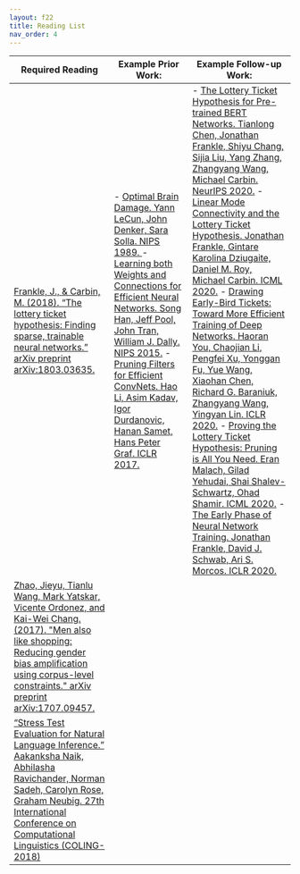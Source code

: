 ```yaml
---
layout: f22
title: Reading List
nav_order: 4
---
```


| Required Reading                                                                                                                                                                                                                                             | Example Prior Work:                                                                                                                                                                                                                                                                                                                                                                                                                                                                                                                                             | Example Follow-up Work:                                                                                                                                                                                                                                                                                                                                                                                                                                                                                                                                                                                                                                                                                                                                                                                                                                                                                                                                                                                                                                                                                                     |
|--------------------------------------------------------------------------------------------------------------------------------------------------------------------------------------------------------------------------------------------------------------|-----------------------------------------------------------------------------------------------------------------------------------------------------------------------------------------------------------------------------------------------------------------------------------------------------------------------------------------------------------------------------------------------------------------------------------------------------------------------------------------------------------------------------------------------------------------|-----------------------------------------------------------------------------------------------------------------------------------------------------------------------------------------------------------------------------------------------------------------------------------------------------------------------------------------------------------------------------------------------------------------------------------------------------------------------------------------------------------------------------------------------------------------------------------------------------------------------------------------------------------------------------------------------------------------------------------------------------------------------------------------------------------------------------------------------------------------------------------------------------------------------------------------------------------------------------------------------------------------------------------------------------------------------------------------------------------------------------|
| [Frankle, J., & Carbin, M. (2018). “The lottery ticket hypothesis: Finding sparse, trainable neural networks.” arXiv preprint arXiv:1803.03635.](https://arxiv.org/pdf/1803.03635.pdf)                                                                       | - [Optimal Brain Damage. Yann LeCun, John Denker, Sara Solla. NIPS 1989. ](https://papers.nips.cc/paper/1989/file/6c9882bbac1c7093bd25041881277658-Paper.pdf) - [Learning both Weights and Connections for Efficient Neural Networks. Song Han, Jeff Pool, John Tran, William J. Dally. NIPS 2015.](https://papers.nips.cc/paper/2015/hash/ae0eb3eed39d2bcef4622b2499a05fe6-Abstract.html) - [Pruning Filters for Efficient ConvNets. Hao Li, Asim Kadav, Igor Durdanovic, Hanan Samet, Hans Peter Graf. ICLR 2017.](https://openreview.net/forum?id=rJqFGTslg) | - [The Lottery Ticket Hypothesis for Pre-trained BERT Networks. Tianlong Chen, Jonathan Frankle, Shiyu Chang, Sijia Liu, Yang Zhang, Zhangyang Wang, Michael Carbin. NeurIPS 2020.](https://proceedings.neurips.cc/paper/2020/hash/b6af2c9703f203a2794be03d443af2e3-Abstract.html) - [Linear Mode Connectivity and the Lottery Ticket Hypothesis. Jonathan Frankle, Gintare Karolina Dziugaite, Daniel M. Roy, Michael Carbin. ICML 2020.](https://proceedings.mlr.press/v119/frankle20a.html) - [Drawing Early-Bird Tickets: Toward More Efficient Training of Deep Networks. Haoran You, Chaojian Li, Pengfei Xu, Yonggan Fu, Yue Wang, Xiaohan Chen, Richard G. Baraniuk, Zhangyang Wang, Yingyan Lin. ICLR 2020.](https://openreview.net/forum?id=BJxsrgStvr) - [Proving the Lottery Ticket Hypothesis: Pruning is All You Need. Eran Malach, Gilad Yehudai, Shai Shalev-Schwartz, Ohad Shamir. ICML 2020.](https://proceedings.mlr.press/v119/malach20a.html) - [The Early Phase of Neural Network Training. Jonathan Frankle, David J. Schwab, Ari S. Morcos. ICLR 2020.](https://openreview.net/forum?id=Hkl1iRNFwS) |
| [Zhao, Jieyu, Tianlu Wang, Mark Yatskar, Vicente Ordonez, and Kai-Wei Chang. (2017). "Men also like shopping: Reducing gender bias amplification using corpus-level constraints." arXiv preprint arXiv:1707.09457.](https://arxiv.org/pdf/1707.09457.pdf)    |                                                                                                                                                                                                                                                                                                                                                                                                                                                                                                                                                                 |                                                                                                                                                                                                                                                                                                                                                                                                                                                                                                                                                                                                                                                                                                                                                                                                                                                                                                                                                                                                                                                                                                                             |
| [“Stress Test Evaluation for Natural Language Inference.” Aakanksha Naik, Abhilasha Ravichander, Norman Sadeh, Carolyn Rose, Graham Neubig. 27th International Conference on Computational Linguistics (COLING-2018)]( https://arxiv.org/pdf/1806.00692.pdf) |                                                                                                                                                                                                                                                                                                                                                                                                                                                                                                                                                                 |                                                                                                                                                                                                                                                                                                                                                                                                                                                                                                                                                                                                                                                                                                                                                                                                                                                                                                                                                                                                                                                                                                                             |